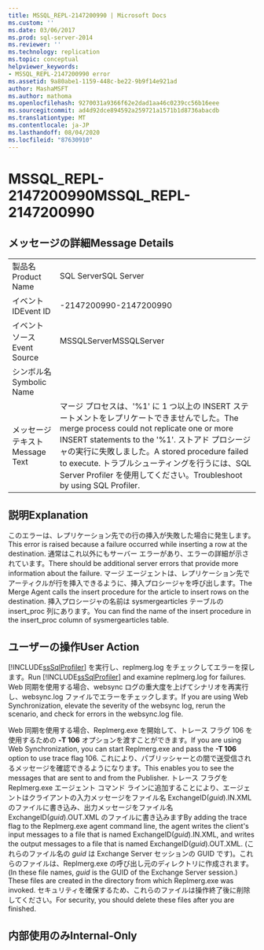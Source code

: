 ```yaml
---
title: MSSQL_REPL-2147200990 | Microsoft Docs
ms.custom: ''
ms.date: 03/06/2017
ms.prod: sql-server-2014
ms.reviewer: ''
ms.technology: replication
ms.topic: conceptual
helpviewer_keywords:
- MSSQL_REPL-2147200990 error
ms.assetid: 9a80abe1-1159-448c-be22-9b9f14e921ad
author: MashaMSFT
ms.author: mathoma
ms.openlocfilehash: 9270031a9366f62e2dad1aa46c0239cc56b16eee
ms.sourcegitcommit: ad4d92dce894592a259721a1571b1d8736abacdb
ms.translationtype: MT
ms.contentlocale: ja-JP
ms.lasthandoff: 08/04/2020
ms.locfileid: "87630910"
---
```

# <a name="mssql_repl-2147200990"></a><span data-ttu-id="5350d-102">MSSQL_REPL-2147200990</span><span class="sxs-lookup"><span data-stu-id="5350d-102">MSSQL_REPL-2147200990</span></span>
    
## <a name="message-details"></a><span data-ttu-id="5350d-103">メッセージの詳細</span><span class="sxs-lookup"><span data-stu-id="5350d-103">Message Details</span></span>  
  
|||  
|-|-|  
|<span data-ttu-id="5350d-104">製品名</span><span class="sxs-lookup"><span data-stu-id="5350d-104">Product Name</span></span>|<span data-ttu-id="5350d-105">SQL Server</span><span class="sxs-lookup"><span data-stu-id="5350d-105">SQL Server</span></span>|  
|<span data-ttu-id="5350d-106">イベント ID</span><span class="sxs-lookup"><span data-stu-id="5350d-106">Event ID</span></span>|<span data-ttu-id="5350d-107">-2147200990</span><span class="sxs-lookup"><span data-stu-id="5350d-107">-2147200990</span></span>|  
|<span data-ttu-id="5350d-108">イベント ソース</span><span class="sxs-lookup"><span data-stu-id="5350d-108">Event Source</span></span>|<span data-ttu-id="5350d-109">MSSQLServer</span><span class="sxs-lookup"><span data-stu-id="5350d-109">MSSQLServer</span></span>|  
|<span data-ttu-id="5350d-110">シンボル名</span><span class="sxs-lookup"><span data-stu-id="5350d-110">Symbolic Name</span></span>||  
|<span data-ttu-id="5350d-111">メッセージ テキスト</span><span class="sxs-lookup"><span data-stu-id="5350d-111">Message Text</span></span>|<span data-ttu-id="5350d-112">マージ プロセスは、'%1' に 1 つ以上の INSERT ステートメントをレプリケートできませんでした。</span><span class="sxs-lookup"><span data-stu-id="5350d-112">The merge process could not replicate one or more INSERT statements to the '%1'.</span></span> <span data-ttu-id="5350d-113">ストアド プロシージャの実行に失敗しました。</span><span class="sxs-lookup"><span data-stu-id="5350d-113">A stored procedure failed to execute.</span></span> <span data-ttu-id="5350d-114">トラブルシューティングを行うには、SQL Server Profiler を使用してください。</span><span class="sxs-lookup"><span data-stu-id="5350d-114">Troubleshoot by using SQL Profiler.</span></span>|  
  
## <a name="explanation"></a><span data-ttu-id="5350d-115">説明</span><span class="sxs-lookup"><span data-stu-id="5350d-115">Explanation</span></span>  
 <span data-ttu-id="5350d-116">このエラーは、レプリケーション先での行の挿入が失敗した場合に発生します。</span><span class="sxs-lookup"><span data-stu-id="5350d-116">This error is raised because a failure occurred while inserting a row at the destination.</span></span> <span data-ttu-id="5350d-117">通常はこれ以外にもサーバー エラーがあり、エラーの詳細が示されています。</span><span class="sxs-lookup"><span data-stu-id="5350d-117">There should be additional server errors that provide more information about the failure.</span></span> <span data-ttu-id="5350d-118">マージ エージェントは、レプリケーション先でアーティクルが行を挿入できるように、挿入プロシージャを呼び出します。</span><span class="sxs-lookup"><span data-stu-id="5350d-118">The Merge Agent calls the insert procedure for the article to insert rows on the destination.</span></span> <span data-ttu-id="5350d-119">挿入プロシージャの名前は sysmergearticles テーブルの insert_proc 列にあります。</span><span class="sxs-lookup"><span data-stu-id="5350d-119">You can find the name of the insert procedure in the insert_proc column of sysmergearticles table.</span></span>  
  
## <a name="user-action"></a><span data-ttu-id="5350d-120">ユーザーの操作</span><span class="sxs-lookup"><span data-stu-id="5350d-120">User Action</span></span>  
 <span data-ttu-id="5350d-121">[!INCLUDE[ssSqlProfiler](../../includes/sssqlprofiler-md.md)] を実行し、replmerg.log をチェックしてエラーを探します。</span><span class="sxs-lookup"><span data-stu-id="5350d-121">Run [!INCLUDE[ssSqlProfiler](../../includes/sssqlprofiler-md.md)] and examine replmerg.log for failures.</span></span> <span data-ttu-id="5350d-122">Web 同期を使用する場合、websync ログの重大度を上げてシナリオを再実行し、websync.log ファイルでエラーをチェックします。</span><span class="sxs-lookup"><span data-stu-id="5350d-122">If you are using Web Synchronization, elevate the severity of the websync log, rerun the scenario, and check for errors in the websync.log file.</span></span>  
  
 <span data-ttu-id="5350d-123">Web 同期を使用する場合、Replmerg.exe を開始して、トレース フラグ 106 を使用するための **-T 106** オプションを渡すことができます。</span><span class="sxs-lookup"><span data-stu-id="5350d-123">If you are using Web Synchronization, you can start Replmerg.exe and pass the **-T 106** option to use trace flag 106.</span></span> <span data-ttu-id="5350d-124">これにより、パブリッシャーとの間で送受信されるメッセージを確認できるようになります。</span><span class="sxs-lookup"><span data-stu-id="5350d-124">This enables you to see the messages that are sent to and from the Publisher.</span></span> <span data-ttu-id="5350d-125">トレース フラグを Replmerg.exe エージェント コマンド ラインに追加することにより、エージェントはクライアントの入力メッセージをファイル名 ExchangeID(*guid*).IN.XML のファイルに書き込み、出力メッセージをファイル名 ExchangeID(*guid*).OUT.XML のファイルに書き込みます</span><span class="sxs-lookup"><span data-stu-id="5350d-125">By adding the trace flag to the Replmerg.exe agent command line, the agent writes the client's input messages to a file that is named ExchangeID(*guid*).IN.XML, and writes the output messages to a file that is named ExchangeID(*guid*).OUT.XML.</span></span> <span data-ttu-id="5350d-126">(これらのファイル名の *guid* は Exchange Server セッションの GUID です)。これらのファイルは、Replmerg.exe の呼び出し元のディレクトリに作成されます。</span><span class="sxs-lookup"><span data-stu-id="5350d-126">(In these file names, *guid* is the GUID of the Exchange Server session.) These files are created in the directory from which Replmerg.exe was invoked.</span></span> <span data-ttu-id="5350d-127">セキュリティを確保するため、これらのファイルは操作終了後に削除してください。</span><span class="sxs-lookup"><span data-stu-id="5350d-127">For security, you should delete these files after you are finished.</span></span>  
  
## <a name="internal-only"></a><span data-ttu-id="5350d-128">内部使用のみ</span><span class="sxs-lookup"><span data-stu-id="5350d-128">Internal-Only</span></span>  
  
